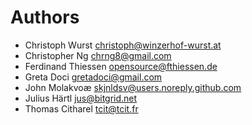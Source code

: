# Authors

<!--
 - SPDX-FileCopyrightText: 2019-2024 Nextcloud GmbH and Nextcloud contributors
 - SPDX-License-Identifier: GPL-3.0-or-later
-->

-   Christoph Wurst <christoph@winzerhof-wurst.at>
-   Christopher Ng <chrng8@gmail.com>
-   Ferdinand Thiessen <opensource@fthiessen.de>
-   Greta Doci <gretadoci@gmail.com>
-   John Molakvoæ <skjnldsv@users.noreply.github.com>
-   Julius Härtl <jus@bitgrid.net>
-   Thomas Citharel <tcit@tcit.fr>
